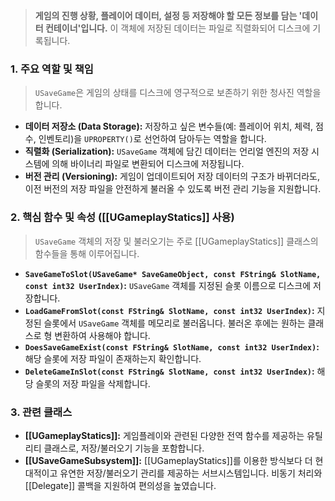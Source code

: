 ---
---
> **게임의 진행 상황, 플레이어 데이터, 설정 등 저장해야 할 모든 정보를 담는 '데이터 컨테이너'입니다.** 이 객체에 저장된 데이터는 파일로 직렬화되어 디스크에 기록됩니다.

### **1. 주요 역할 및 책임**
> `USaveGame`은 게임의 상태를 디스크에 영구적으로 보존하기 위한 청사진 역할을 합니다.
* **데이터 저장소 (Data Storage):**
    저장하고 싶은 변수들(예: 플레이어 위치, 체력, 점수, 인벤토리)을 `UPROPERTY()`로 선언하여 담아두는 역할을 합니다.
* **직렬화 (Serialization):**
    `USaveGame` 객체에 담긴 데이터는 언리얼 엔진의 저장 시스템에 의해 바이너리 파일로 변환되어 디스크에 저장됩니다.
* **버전 관리 (Versioning):**
    게임이 업데이트되어 저장 데이터의 구조가 바뀌더라도, 이전 버전의 저장 파일을 안전하게 불러올 수 있도록 버전 관리 기능을 지원합니다.

### **2. 핵심 함수 및 속성 ([[UGameplayStatics]] 사용)**
> `USaveGame` 객체의 저장 및 불러오기는 주로 [[UGameplayStatics]] 클래스의 함수들을 통해 이루어집니다.
* **`SaveGameToSlot(USaveGame* SaveGameObject, const FString& SlotName, const int32 UserIndex)`:**
    `USaveGame` 객체를 지정된 슬롯 이름으로 디스크에 저장합니다.
* **`LoadGameFromSlot(const FString& SlotName, const int32 UserIndex)`:**
    지정된 슬롯에서 `USaveGame` 객체를 메모리로 불러옵니다. 불러온 후에는 원하는 클래스로 형 변환하여 사용해야 합니다.
* **`DoesSaveGameExist(const FString& SlotName, const int32 UserIndex)`:**
    해당 슬롯에 저장 파일이 존재하는지 확인합니다.
* **`DeleteGameInSlot(const FString& SlotName, const int32 UserIndex)`:**
    해당 슬롯의 저장 파일을 삭제합니다.

### **3. 관련 클래스**
* **[[UGameplayStatics]]:**
    게임플레이와 관련된 다양한 전역 함수를 제공하는 유틸리티 클래스로, 저장/불러오기 기능을 포함합니다.
* **[[USaveGameSubsystem]]:**
    [[UGameplayStatics]]를 이용한 방식보다 더 현대적이고 유연한 저장/불러오기 관리를 제공하는 서브시스템입니다. 비동기 처리와 [[Delegate]] 콜백을 지원하여 편의성을 높였습니다.